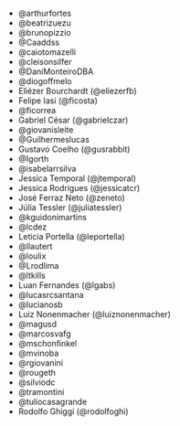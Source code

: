 
* @arthurfortes
* @beatrizuezu
* @brunopizzio
* @Caaddss
* @caiotomazelli
* @cleisonsilfer
* @DaniMonteiroDBA
* @diogoffmelo
* Eliézer Bourchardt (@eliezerfb)
* Felipe Iasi (@ficosta)
* @ficorrea
* Gabriel César (@gabrielczar)
* @giovanisleite
* @Guilhermeslucas
* Gustavo Coelho (@gusrabbit)
* @Igorth
* @isabelarrsilva
* Jessica Temporal (@jtemporal)
* Jessica Rodrigues (@jessicatcr)
* José Ferraz Neto (@zeneto)
* Júlia Tessler (@juliatessler)
* @kguidonimartins
* @lcdez
* Leticia Portella (@leportella)
* @llautert
* @loulix
* @Lrodlima
* @ltkills
* Luan Fernandes (@lgabs)
* @lucasrcsantana
* @lucianosb
* Luiz Nonenmacher (@luiznonenmacher)
* @magusd
* @marcosvafg
* @mschonfinkel
* @mvinoba
* @rgiovanini
* @rougeth
* @silviodc
* @tramontini
* @tuliocasagrande
* Rodolfo Ghiggi (@rodolfoghi)